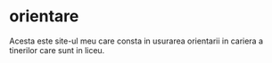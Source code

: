 # orientare
Acesta este site-ul meu care consta in usurarea orientarii in cariera a tinerilor care sunt in liceu.
